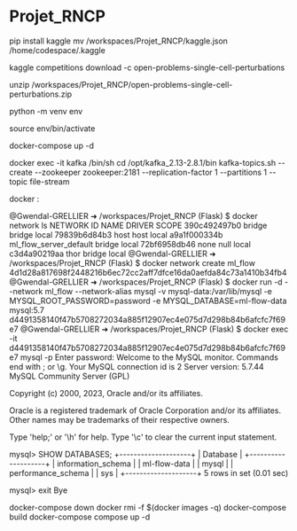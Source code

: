 # Projet_RNCP

pip install kaggle
mv /workspaces/Projet_RNCP/kaggle.json /home/codespace/.kaggle

kaggle competitions download -c open-problems-single-cell-perturbations

unzip /workspaces/Projet_RNCP/open-problems-single-cell-perturbations.zip

python -m venv env 

source env/bin/activate


docker-compose up -d

docker exec -it kafka /bin/sh
cd /opt/kafka_2.13-2.8.1/bin
kafka-topics.sh --create --zookeeper zookeeper:2181 --replication-factor 1 --partitions 1 --topic file-stream



docker :

@Gwendal-GRELLIER ➜ /workspaces/Projet_RNCP (Flask) $ docker network ls
NETWORK ID     NAME                     DRIVER    SCOPE
390c492497b0   bridge                   bridge    local
79839b6d84b3   host                     host      local
a9a1f000334b   ml_flow_server_default   bridge    local
72bf6958db46   none                     null      local
c3d4a90219aa   thor                     bridge    local
@Gwendal-GRELLIER ➜ /workspaces/Projet_RNCP (Flask) $ docker network create ml_flow
4d1d28a817698f2448216b6ec72cc2aff7dfce16da0aefda84c73a1410b34fb4
@Gwendal-GRELLIER ➜ /workspaces/Projet_RNCP (Flask) $ docker run -d --network ml_flow --network-alias mysql -v mysql-data:/var/lib/mysql -e MYSQL_ROOT_PASSWORD=password -e MYSQL_DATABASE=ml-flow-data mysql:5.7 
d4491358140f47b5708272034a885f12907ec4e075d7d298b84b6afcfc7f69e7
@Gwendal-GRELLIER ➜ /workspaces/Projet_RNCP (Flask) $ docker exec -it d4491358140f47b5708272034a885f12907ec4e075d7d298b84b6afcfc7f69e7  mysql -p
Enter password: 
Welcome to the MySQL monitor.  Commands end with ; or \g.
Your MySQL connection id is 2
Server version: 5.7.44 MySQL Community Server (GPL)

Copyright (c) 2000, 2023, Oracle and/or its affiliates.

Oracle is a registered trademark of Oracle Corporation and/or its
affiliates. Other names may be trademarks of their respective
owners.

Type 'help;' or '\h' for help. Type '\c' to clear the current input statement.

mysql> SHOW DATABASES;
+--------------------+
| Database           |
+--------------------+
| information_schema |
| ml-flow-data       |
| mysql              |
| performance_schema |
| sys                |
+--------------------+
5 rows in set (0.01 sec)

mysql> exit
Bye

docker-compose down
docker rmi -f $(docker images -q)
docker-compose build
docker-compose compose up -d